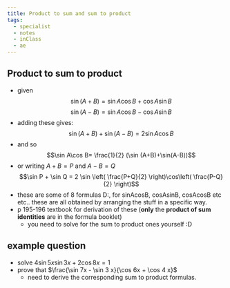 ```yaml
---
title: Product to sum and sum to product
tags:
  - specialist
  - notes
  - inClass
  - ae
---
```

## Product to sum to product
- given $$\sin(A+B)=\sin A\cos B+\cos A\sin B$$
$$\sin(A-B)=\sin A\cos B-\cos A\sin B$$
- adding these gives:$$\sin(A+B)+\sin(A-B)=2\sin A\cos B$$
- and so$$\sin A\cos B= \frac{1}{2} (\sin (A+B)+\sin(A-B))$$
- or writing $A+B=P$ and $A-B=Q$ $$\sin P + \sin Q = 2 \sin \left( \frac{P+Q}{2} \right)\cos\left( \frac{P-Q}{2} \right)$$
- these are some of 8 formulas D:, for sinAcosB, cosAsinB, cosAcosB etc etc.. these are all obtained by arranging the stuff in a specific way.
- p 195-196 textbook for derivation of these (**only** the **product of sum identities** are in the formula booklet)
	- you need to solve for the sum to product ones yourself :D
## example question
- solve $4\sin5x\sin3x+2\cos8x=1$
- prove that $\frac{\sin 7x - \sin 3 x}{\cos 6x + \cos 4 x}$
	- need to derive the corresponding sum to product formulas.